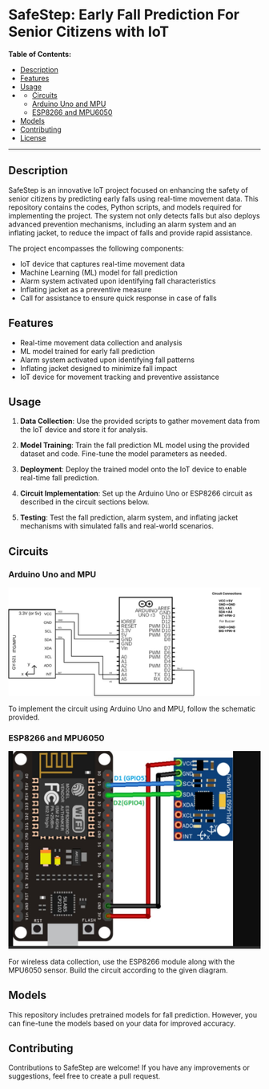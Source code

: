 # SafeStep: Early Fall Prediction For Senior Citizens with IoT

**Table of Contents:**
- [Description](#description)
- [Features](#features)
- [Usage](#usage)
- - [Circuits](#circuits)
  - [Arduino Uno and MPU](#arduino-uno-and-mpu)
  - [ESP8266 and MPU6050](#esp8266-and-mpu6050)
- [Models](#models)
- [Contributing](#contributing)
- [License](#license)

---

## Description

SafeStep is an innovative IoT project focused on enhancing the safety of senior citizens by predicting early falls using real-time movement data. This repository contains the codes, Python scripts, and models required for implementing the project. The system not only detects falls but also deploys advanced prevention mechanisms, including an alarm system and an inflating jacket, to reduce the impact of falls and provide rapid assistance.

The project encompasses the following components:
- IoT device that captures real-time movement data
- Machine Learning (ML) model for fall prediction
- Alarm system activated upon identifying fall characteristics
- Inflating jacket as a preventive measure
- Call for assistance to ensure quick response in case of falls

## Features

- Real-time movement data collection and analysis
- ML model trained for early fall prediction
- Alarm system activated upon identifying fall patterns
- Inflating jacket designed to minimize fall impact
- IoT device for movement tracking and preventive assistance

## Usage

1. **Data Collection**: Use the provided scripts to gather movement data from the IoT device and store it for analysis.

2. **Model Training**: Train the fall prediction ML model using the provided dataset and code. Fine-tune the model parameters as needed.

3. **Deployment**: Deploy the trained model onto the IoT device to enable real-time fall prediction.

4. **Circuit Implementation**: Set up the Arduino Uno or ESP8266 circuit as described in the circuit sections below.

5. **Testing**: Test the fall prediction, alarm system, and inflating jacket mechanisms with simulated falls and real-world scenarios.

## Circuits

### Arduino Uno and MPU

![Arduino Circuit](./Stick_1/Circuits/Arduino_MPU6050.png)

To implement the circuit using Arduino Uno and MPU, follow the schematic provided.

### ESP8266 and MPU6050

![Arduino Circuit](./Stick_1/Circuits/Esp.png)

For wireless data collection, use the ESP8266 module along with the MPU6050 sensor. Build the circuit according to the given diagram.

## Models

This repository includes pretrained models for fall prediction. However, you can fine-tune the models based on your data for improved accuracy.

## Contributing

Contributions to SafeStep are welcome! If you have any improvements or suggestions, feel free to create a pull request.

